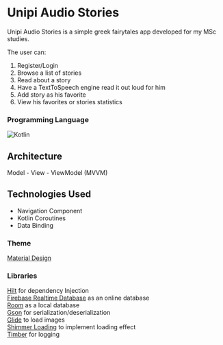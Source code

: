 # Unipi Audio Stories

Unipi Audio Stories is a simple greek fairytales app developed for my MSc studies.

The user can:
1. Register/Login
2. Browse a list of stories
3. Read about a story
4. Have a TextToSpeech engine read it out loud for him
5. Add story as his favorite
6. View his favorites or stories statistics

### Programming Language 

![Kotlin](https://img.shields.io/badge/kotlin-%230095D5.svg?style=for-the-badge&logo=kotlin&logoColor=white) 

## Architecture
Model - View - ViewModel (MVVM)

## Technologies Used
- Navigation Component <br/>
- Kotlin Coroutines <br/>
- Data Binding

### Theme 

[Material Design](https://material.io/)

### Libraries

[Hilt]() for dependency Injection <br/>
[Firebase Realtime Database]() as an online database <br/>
[Room]() as a local database <br/>
[Gson](https://github.com/google/gson) for serialization/deserialization </br>
[Glide](https://github.com/bumptech/glide) to load images <br/> 
[Shimmer Loading](https://facebook.github.io/shimmer-android/) to implement loading effect <br/>
[Timber](https://github.com/JakeWharton/timber) for logging

